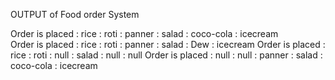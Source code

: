 OUTPUT of Food order System

Order is placed : rice : roti : panner : salad : coco-cola : icecream   <br>
Order is placed : rice : roti : panner : salad : Dew : icecream
Order is placed : rice : roti : null : salad : null : null
Order is placed : null : null : panner : salad : coco-cola : icecream
